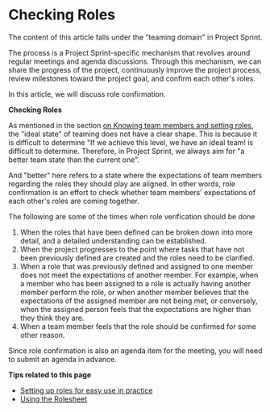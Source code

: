 # Checking Roles

The content of this article falls under the "teaming domain" in Project Sprint.

The process is a Project Sprint-specific mechanism that revolves around regular meetings and agenda discussions. Through this mechanism, we can share the progress of the project, continuously improve the project process, review milestones toward the project goal, and confirm each other's roles.

In this article, we will discuss role confirmation.

**Checking Roles**

As mentioned in the section [on Knowing team members and setting roles](broken-reference), the "ideal state" of teaming does not have a clear shape. This is because it is difficult to determine "If we achieve this level, we have an ideal team! is difficult to determine. Therefore, in Project Sprint, we always aim for "a better team state than the current one".

And "better" here refers to a state where the expectations of team members regarding the roles they should play are aligned. In other words, role confirmation is an effort to check whether team members' expectations of each other's roles are coming together.

The following are some of the times when role verification should be done

1. When the roles that have been defined can be broken down into more detail, and a detailed understanding can be established.
2. When the project progresses to the point where tasks that have not been previously defined are created and the roles need to be clarified.
3. When a role that was previously defined and assigned to one member does not meet the expectations of another member. For example, when a member who has been assigned to a role is actually having another member perform the role, or when another member believes that the expectations of the assigned member are not being met, or conversely, when the assigned person feels that the expectations are higher than they think they are.
4. When a team member feels that the role should be confirmed for some other reason.

Since role confirmation is also an agenda item for the meeting, you will need to submit an agenda in advance.

**Tips related to this page**

* [Setting up roles for easy use in practice](broken-reference)
* [Using the Rolesheet](broken-reference)
